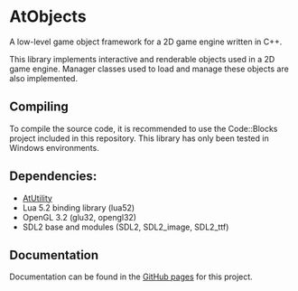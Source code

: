 # AtObjects

A low-level game object framework for a 2D game engine written in C++. 

This library implements interactive and renderable objects used in a 2D game engine. Manager classes used to load and manage these objects are also implemented.

## Compiling
To compile the source code, it is recommended to use the Code::Blocks project included in this repository. This library has only been tested in Windows environments. 

## Dependencies:
- [AtUtility](https://github.com/atrapalis/AtUtility "AtUtility GitHub repository")
- Lua 5.2 binding library (lua52)
- OpenGL 3.2 (glu32, opengl32)
- SDL2 base and modules (SDL2, SDL2_image, SDL2_ttf)

## Documentation
Documentation can be found in the [GitHub pages](https://atrapalis.github.io/AtObjects/) for this project.
